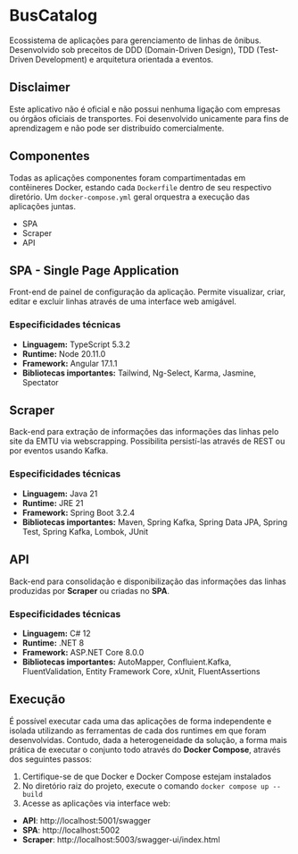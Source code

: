 # BusCatalog
Ecossistema de aplicações para gerenciamento de linhas de ônibus. Desenvolvido sob preceitos de DDD (Domain-Driven Design), TDD (Test-Driven Development) e arquitetura orientada a eventos.

## Disclaimer
Este aplicativo não é oficial e não possui nenhuma ligação com empresas ou órgãos oficiais de transportes.
Foi desenvolvido unicamente para fins de aprendizagem e não pode ser distribuído comercialmente.

## Componentes
Todas as aplicações componentes foram compartimentadas em contêineres Docker, estando cada `Dockerfile` dentro de seu respectivo diretório. Um `docker-compose.yml` geral orquestra a execução das aplicações juntas.
- SPA
- Scraper
- API

## SPA - Single Page Application
Front-end de painel de configuração da aplicação. Permite visualizar, criar, editar e excluir linhas através de uma interface web amigável.

### Especificidades técnicas
- <b>Linguagem:</b> TypeScript 5.3.2
- <b>Runtime:</b> Node 20.11.0
- <b>Framework:</b> Angular 17.1.1
- <b>Bibliotecas importantes:</b> Tailwind, Ng-Select, Karma, Jasmine, Spectator

## Scraper
Back-end para extração de informações das informações das linhas pelo site da EMTU via webscrapping. Possibilita persistí-las através de REST ou por eventos usando Kafka.

### Especificidades técnicas
- <b>Linguagem:</b> Java 21
- <b>Runtime:</b> JRE 21
- <b>Framework:</b> Spring Boot 3.2.4
- <b>Bibliotecas importantes:</b> Maven, Spring Kafka, Spring Data JPA, Spring Test, Spring Kafka, Lombok, JUnit

## API
Back-end para consolidação e disponibilização das informações das linhas produzidas por <b>Scraper</b> ou criadas no <b>SPA</b>.

### Especificidades técnicas
- <b>Linguagem:</b> C# 12
- <b>Runtime:</b> .NET 8
- <b>Framework:</b> ASP.NET Core 8.0.0
- <b>Bibliotecas importantes:</b> AutoMapper, Confluient.Kafka, FluentValidation, Entity Framework Core, xUnit, FluentAssertions

## Execução
É possível executar cada uma das aplicações de forma independente e isolada utilizando as ferramentas de cada dos runtimes em que foram desenvolvidas. Contudo, dada a heterogeneidade da solução, a forma mais prática de executar o conjunto todo através do <b>Docker Compose</b>, através dos seguintes passos:

1. Certifique-se de que Docker e Docker Compose estejam instalados
2. No diretório raiz do projeto, execute o comando `docker compose up --build`
3. Acesse as aplicações via interface web:
- <b>API</b>: http://localhost:5001/swagger
- <b>SPA</b>: http://localhost:5002
- <b>Scraper</b>: http://localhost:5003/swagger-ui/index.html
